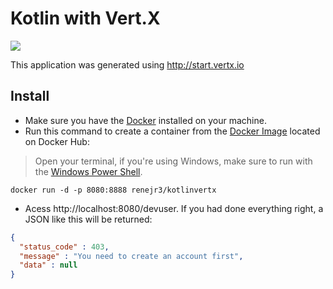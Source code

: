# Kotlin with Vert.X

<img src = "https://img.shields.io/badge/vert.x-4.1.4-purple.svg">

This application was generated using http://start.vertx.io


## Install 

- Make sure you have the [Docker](https://docs.docker.com/get-docker/) installed on your machine. 
- Run this command to create a container from the [Docker Image](https://hub.docker.com/repository/docker/renejr3/kotlinvertx) located on Docker Hub:
> Open your terminal, if you're using Windows, make sure to run with the [Windows Power Shell](https://docs.microsoft.com/pt-br/skypeforbusiness/set-up-your-computer-for-windows-powershell/download-and-install-windows-powershell-5-1).

```console
docker run -d -p 8080:8888 renejr3/kotlinvertx
```

- Acess http://localhost:8080/devuser. If you had done everything right, a JSON like this will be returned: 

```json
{
  "status_code" : 403,
  "message" : "You need to create an account first",
  "data" : null
}

```
